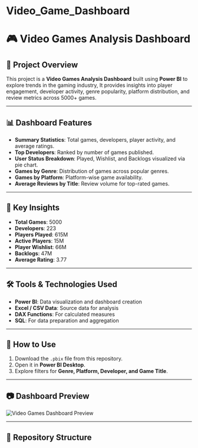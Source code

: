 # Video_Game_Dashboard
# 🎮 Video Games Analysis Dashboard

## 📌 Project Overview

This project is a **Video Games Analysis Dashboard** built using **Power BI** to explore trends in the gaming industry, It provides insights into player engagement, developer activity, genre popularity, platform distribution, and review metrics across 5000+ games.

---

## 📊 Dashboard Features

* **Summary Statistics**: Total games, developers, player activity, and average ratings.
* **Top Developers**: Ranked by number of games published.
* **User Status Breakdown**: Played, Wishlist, and Backlogs visualized via pie chart.
* **Games by Genre**: Distribution of games across popular genres.
* **Games by Platform**: Platform-wise game availability.
* **Average Reviews by Title**: Review volume for top-rated games.

---

## 📌 Key Insights

* **Total Games**: 5000  
* **Developers**: 223  
* **Players Played**: 615M  
* **Active Players**: 15M  
* **Player Wishlist**: 66M  
* **Backlogs**: 47M  
* **Average Rating**: 3.77  

---

## 🛠️ Tools & Technologies Used

* **Power BI**: Data visualization and dashboard creation  
* **Excel / CSV Data**: Source data for analysis  
* **DAX Functions**: For calculated measures  
* **SQL**: For data preparation and aggregation  

---

## 🚀 How to Use

1. Download the `.pbix` file from this repository.  
2. Open it in **Power BI Desktop**.  
3. Explore filters for **Genre, Platform, Developer, and Game Title**.

---

## 📷 Dashboard Preview

![Video Games Dashboard Preview](Dashboard%20preview/Screenshot.png)

---

## 📎 Repository Structure
